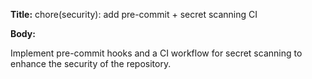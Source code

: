 **Title:** chore(security): add pre-commit + secret scanning CI

**Body:**

Implement pre-commit hooks and a CI workflow for secret scanning to enhance the security of the repository.
